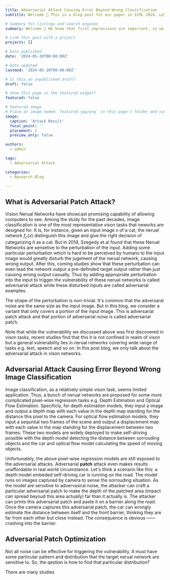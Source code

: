 ```yaml
---
title: Adversarial Attack Causing Error Beyond Wrong Classification
subtitle: Welcome 👋 This is a blog post for our paper in ICML 2024. Let's get started!

# Summary for listings and search engines
summary: Welcome 👋 We know that first impressions are important, so we've populated your new site with some initial content to help you get familiar with everything in no time.

# Link this post with a project
projects: []

# Date published
date: '2024-05-20T00:00:00Z'

# Date updated
lastmod: '2024-05-20T00:00:00Z'

# Is this an unpublished draft?
draft: false

# Show this page in the Featured widget?
featured: false

# Featured image
# Place an image named `featured.jpg/png` in this page's folder and customize its options here.
image:
  caption: 'Attack Result'
  focal_point: ''
  placement: 2
  preview_only: false

authors:
  - admin

tags:
  - Adversarial Attack

categories:
  - Research Blog

---
```


## What is Adversarial Patch Attack?

Vision Nerual Networks have showcast promising capability of allowing computers to see. Among the study for the past decades, image classification is one of the most representative vison tasks that neworks are designed for. It is, for instance, given an input image $x$ of a cat, the nerual network $f_c(x)$ distinguish this image and give the right decision of categarizing it as a cat. But in 2014, Szegedy et.al found that these Nerual Networks are sensetive to the perturbation of the input. Adding some particular perturbation which is hard to be perceived by humans to the input image would greatly disturb the jugement of the nerual network, causing wrong output. After this, coming studies show that these perturbation can even lead the network output a pre-definded target output rather than just causing wrong output casually. Thus by adding appropriate perturbation into the input to trigger the vulnerability of these nerual networks is called adversarial attack while these disturbed inputs are called adversarial examples. 

The shape of the perturbation is non-trivial. It's common that the adversaral noise are the same size as the input image. But in this blog, we consider a variant that only covers a portion of the input image. This is adversarial patch attack and that portion of adversarial noise is called adversarial patch.

Note that while the vulnerability we discussed above was first discovered in vison tasks, recent studies find that this it is not confined in realm of vison but a general vulnerability lies in nerual networks covering wide range of tasks e.g. text, speech and so on. In this post blog, we only talk about the adversarial attack in vison networks.

## Adversarial Attack Causing Error Beyond Wrong Image Classification

Image classification, as a relatively simple vison task, seems limited application. Thus, a bunch of nerual networks are proposed for some more complicated pixel-wise regression tasks e.g. Depth Estimation and Optical Flow Estimation. <!-- These pixel-wise regression models input a image and outputs a score map with each pixel in input has corresponding score in score map.  -->Specificly, for depth estimation models, they input a image and output a depth map with each value in the depth map standing for the distance this pixel to the camera. For optical flow estimation models, they input a sequntial two frames of the scene and output a displacement map with each value in the map standing for the displacement between two frames. These two models are widely deployed to make self-driving possible with the depth model detecting the distance between sorrouding objects and the car and optical flow model calculating the speed of moving objects.

Unfortunately, the above pixel-wise regression models are still exposed to the adversarial attacks. Adversarial **patch** attack even makes results unaffordable in real world circumstance. Let's think a scenario like this: a depth model embeded self-driving car is running on the road. The model runs on images captured by camera to sense the sorrouding situation. As the model are sensitive to advervasiral noise, the attacker can craft a particular adversarial patch to make the depth of the patched area (impact can spread beyoud this area actually) far than it actually is. The attacker can prints this adversarial patch and paste it on a barrier along the road. Once the camera captures this adversarial patch, the car can wrongly estimate the distance between itself and the front barrier, thinking they are far from each other but close instead. The consequence is obvious —— crashing into the barrier.

## Adversarial Patch Optimization

Not all noise can be effective for triggering the vulnerability. It must have some particular pattern and distribution that the target nerual network are sensitive to. So, the qestion is how to find that particular distribution?

There are many studies